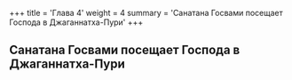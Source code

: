 +++
title = 'Глава 4'
weight = 4
summary = 'Санатана Госвами посещает Господа в Джаганнатха-Пури'
+++
## Санатана Госвами посещает Господа в Джаганнатха-Пури